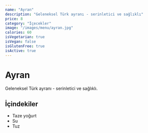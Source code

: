 ```yaml
---
name: "Ayran"
description: "Geleneksel Türk ayranı - serinletici ve sağlıklı"
price: 8
category: "İçecekler"
image: "/images/menu/ayran.jpg"
calories: 60
isVegetarian: true
isVegan: false
isGlutenFree: true
isActive: true
---
```


# Ayran

Geleneksel Türk ayranı - serinletici ve sağlıklı.

## İçindekiler
- Taze yoğurt
- Su
- Tuz